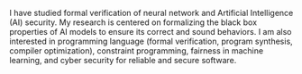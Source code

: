 I have studied formal verification of neural network and Artificial Intelligence (AI) security. My research is centered on formalizing the black box properties of AI models to ensure its correct and sound behaviors. I am also interested in programming language (formal verification, program synthesis, compiler optimization), constraint programming, fairness in machine learning, and cyber security for reliable and secure software.